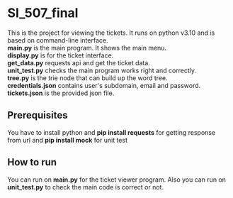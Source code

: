# SI_507_final
This is the project for viewing the tickets. It runs on python v3.10 and is based on command-line interface.  
**main.py** is the main program. It shows the main menu.  
**display.py** is for the ticket interface.  
**get_data.py** requests api and get the ticket data.   
**unit_test.py** checks the main program works right and correctly.  
**tree.py** is the trie node that can build up the word tree.  
**credentials.json** contains user's subdomain, email and password.   
**tickets.json** is the provided json file.

## Prerequisites
You have to install python and **pip install requests** for getting response from url and **pip install mock** for unit test

## How to run
You can run on **main.py** for the ticket viewer program. Also you can run on **unit_test.py** to check the main code is correct or not.
